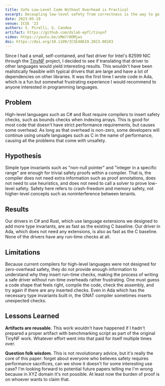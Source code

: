 ```yaml
---
title: Safe Low-Level Code Without Overhead is Practical
excerpt: Decoupling low-level safety from correctness is the way to go
date: 2023-05-19
venue: ICSE '23
authors: S. Pirelli, G. Candea
artifact: https://github.com/dslab-epfl/tinynf
video: https://youtu.be/zMm7rODMjws
doi: https://doi.org/10.1109/ICSE48619.2023.00183
---
```


Since I had a small, self-contained, and fast driver for Intel's 82599 NIC through the [TinyNF](/research/tinynf) project,
I decided to see if translating that driver to other languages would yield interesting results.
This wouldn't have been realistically feasible with typical drivers that are large and have a lot of dependencies on other libraries.
It was the first time I wrote code in Ada, which is a fun but somewhat frustrating experience I would recommend to anyone interested in programming languages.


## Problem

High-level languages such as C# and Rust require compilers to insert safety checks, such as bounds checks when indexing arrays.
This is good for most code that doesn't have strict performance requirements, but causes some overhead.
As long as that overhead is non-zero, some developers will continue using unsafe languages such as C in the name of performance, causing all the problems that come with unsafety.


## Hypothesis

Simple type invariants such as "non-null pointer" and "integer in a specific range" are enough for trivial safety proofs within a compiler.
That is, the compiler does not need extra information such as proof annotations, does not need to use heuristics, and does not need to call a solver to prove low-level safety.
Safety here refers to crash-freedom and memory safety, not higher-level concepts such as noninterference between tenants.


## Results

Our drivers in C# and Rust, which use language extensions we designed to add more type invariants, are as fast as the existing C baseline.
Our driver in Ada, which does not need any extensions, is also as fast as the C baseline.
None of the drivers have any run-time checks at all.


## Limitations

Because current compilers for high-level languages were not designed for zero-overhead safety, they do not provide enough information
to understand why they insert run-time checks, making the process of writing a safe driver without run-time overheads rather frustrating.
One must guess a code shape that feels right, compile the code, check the assembly, and try again if there are any inserted checks.
Even in Ada which has the necessary type invariants built in, the GNAT compiler sometimes inserts unexpected checks.


## Lessons Learned

**Artifacts are reusable.** This work wouldn't have happened if I hadn't prepared a proper artifact with benchmarking script as part of
the original TinyNF work. Whatever effort went into that paid for itself multiple times over.

**Question folk wisdom.** This is not revolutionary advice, but it's really the core of this paper: forget about everyone who believes
safety requires performance sacrifices, can we show it doesn't for some interesting use case?
I'm looking forward to potential future papers telling me I'm wrong because in XYZ domain it's not possible. At least now the burden of proof is on whoever wants to claim that.

